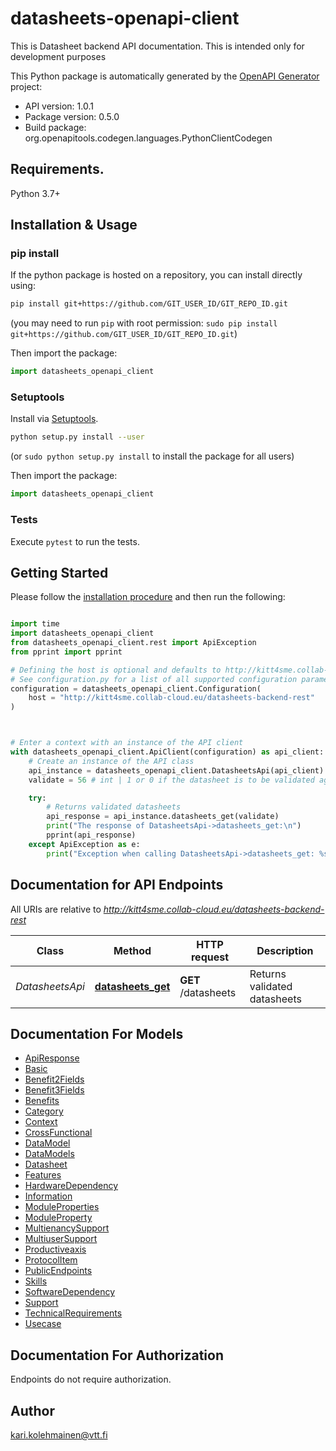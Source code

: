 # datasheets-openapi-client
This is Datasheet backend API documentation. This is intended only for development purposes

This Python package is automatically generated by the [OpenAPI Generator](https://openapi-generator.tech) project:

- API version: 1.0.1
- Package version: 0.5.0
- Build package: org.openapitools.codegen.languages.PythonClientCodegen

## Requirements.

Python 3.7+

## Installation & Usage
### pip install

If the python package is hosted on a repository, you can install directly using:

```sh
pip install git+https://github.com/GIT_USER_ID/GIT_REPO_ID.git
```
(you may need to run `pip` with root permission: `sudo pip install git+https://github.com/GIT_USER_ID/GIT_REPO_ID.git`)

Then import the package:
```python
import datasheets_openapi_client
```

### Setuptools

Install via [Setuptools](http://pypi.python.org/pypi/setuptools).

```sh
python setup.py install --user
```
(or `sudo python setup.py install` to install the package for all users)

Then import the package:
```python
import datasheets_openapi_client
```

### Tests

Execute `pytest` to run the tests.

## Getting Started

Please follow the [installation procedure](#installation--usage) and then run the following:

```python

import time
import datasheets_openapi_client
from datasheets_openapi_client.rest import ApiException
from pprint import pprint

# Defining the host is optional and defaults to http://kitt4sme.collab-cloud.eu/datasheets-backend-rest
# See configuration.py for a list of all supported configuration parameters.
configuration = datasheets_openapi_client.Configuration(
    host = "http://kitt4sme.collab-cloud.eu/datasheets-backend-rest"
)



# Enter a context with an instance of the API client
with datasheets_openapi_client.ApiClient(configuration) as api_client:
    # Create an instance of the API class
    api_instance = datasheets_openapi_client.DatasheetsApi(api_client)
    validate = 56 # int | 1 or 0 if the datasheet is to be validated against the marketplace

    try:
        # Returns validated datasheets
        api_response = api_instance.datasheets_get(validate)
        print("The response of DatasheetsApi->datasheets_get:\n")
        pprint(api_response)
    except ApiException as e:
        print("Exception when calling DatasheetsApi->datasheets_get: %s\n" % e)

```

## Documentation for API Endpoints

All URIs are relative to *http://kitt4sme.collab-cloud.eu/datasheets-backend-rest*

Class | Method | HTTP request | Description
------------ | ------------- | ------------- | -------------
*DatasheetsApi* | [**datasheets_get**](docs/DatasheetsApi.md#datasheets_get) | **GET** /datasheets | Returns validated datasheets


## Documentation For Models

 - [ApiResponse](docs/ApiResponse.md)
 - [Basic](docs/Basic.md)
 - [Benefit2Fields](docs/Benefit2Fields.md)
 - [Benefit3Fields](docs/Benefit3Fields.md)
 - [Benefits](docs/Benefits.md)
 - [Category](docs/Category.md)
 - [Context](docs/Context.md)
 - [CrossFunctional](docs/CrossFunctional.md)
 - [DataModel](docs/DataModel.md)
 - [DataModels](docs/DataModels.md)
 - [Datasheet](docs/Datasheet.md)
 - [Features](docs/Features.md)
 - [HardwareDependency](docs/HardwareDependency.md)
 - [Information](docs/Information.md)
 - [ModuleProperties](docs/ModuleProperties.md)
 - [ModuleProperty](docs/ModuleProperty.md)
 - [MultienancySupport](docs/MultienancySupport.md)
 - [MultiuserSupport](docs/MultiuserSupport.md)
 - [Productiveaxis](docs/Productiveaxis.md)
 - [ProtocolItem](docs/ProtocolItem.md)
 - [PublicEndpoints](docs/PublicEndpoints.md)
 - [Skills](docs/Skills.md)
 - [SoftwareDependency](docs/SoftwareDependency.md)
 - [Support](docs/Support.md)
 - [TechnicalRequirements](docs/TechnicalRequirements.md)
 - [Usecase](docs/Usecase.md)


<a id="documentation-for-authorization"></a>
## Documentation For Authorization

Endpoints do not require authorization.


## Author

kari.kolehmainen@vtt.fi


